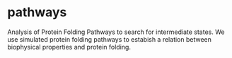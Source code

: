 # pathways
Analysis of Protein Folding Pathways to search for intermediate states. We use simulated protein folding pathways to estabish a relation between biophysical properties and protein folding.
